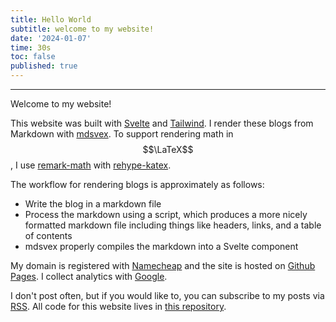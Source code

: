 ```yaml
---
title: Hello World
subtitle: welcome to my website!
date: '2024-01-07'
time: 30s
toc: false
published: true
---
```

<hr />



Welcome to my website! 

This website was built with [Svelte](https://svelte.dev/) and [Tailwind](https://tailwindcss.com/docs/hover-focus-and-other-states#focus). I render these blogs from Markdown with [mdsvex](https://mdsvex.pngwn.io/docs/). To support rendering math in $$\LaTeX$$, I use [remark-math](https://www.npmjs.com/package/remark-math) with [rehype-katex](https://www.npmjs.com/package/rehype-katex). 

The workflow for rendering blogs is approximately as follows:
- Write the blog in a markdown file
- Process the markdown using a script, which produces a more nicely formatted markdown file including things like headers, links, and a table of contents
- mdsvex properly compiles the markdown into a Svelte component

My domain is registered with [Namecheap](https://www.namecheap.com/) and the site is hosted on [Github Pages](https://pages.github.com/). I collect analytics with [Google](https://analytics.withgoogle.com/).

I don't post often, but if you would like to, you can subscribe to my posts via [RSS](https://azliu.cc/feed.xml). All code for this website lives in [this repository](https://github.com/azliu0/azliu). 